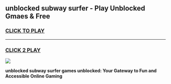 
## unblocked subway surfer - Play Unblocked Gmaes & Free
<h3>
<a href="https://news.freeplayer.one?title=unblocked_subway_surfer&ref=16F">CLICK TO PLAY</a></h3>
<hr>

<h3>
<a href="https://news.freeplayer.one?title=unblocked_subway_surfer&ref=16F">CLICK 2 PLAY</a>
  
</h3>

<a href="https://news.freeplayer.one?title=unblocked_subway_surfer&ref=16F/"><img src="https://clearcache.store/games.png"></a>


**unblocked subway surfer games unblocked: Your Gateway to Fun and Accessible Online Gaming**
